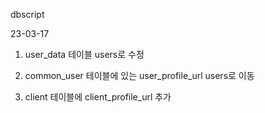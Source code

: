 dbscript

23-03-17

1. user_data 테이블 users로 수정

2. common_user 테이블에 있는 user_profile_url users로 이동

3. client 테이블에 client_profile_url 추가


